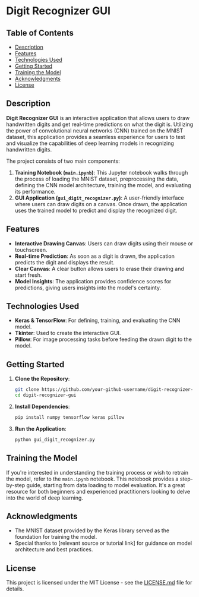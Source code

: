 # Digit Recognizer GUI

## Table of Contents
- [Description](#description)
- [Features](#features)
- [Technologies Used](#technologies-used)
- [Getting Started](#getting-started)
- [Training the Model](#training-the-model)
- [Acknowledgments](#acknowledgments)
- [License](#license)

## Description
**Digit Recognizer GUI** is an interactive application that allows users to draw handwritten digits and get real-time predictions on what the digit is. Utilizing the power of convolutional neural networks (CNN) trained on the MNIST dataset, this application provides a seamless experience for users to test and visualize the capabilities of deep learning models in recognizing handwritten digits.

The project consists of two main components:
1. **Training Notebook (`main.ipynb`)**: This Jupyter notebook walks through the process of loading the MNIST dataset, preprocessing the data, defining the CNN model architecture, training the model, and evaluating its performance.
2. **GUI Application (`gui_digit_recognizer.py`)**: A user-friendly interface where users can draw digits on a canvas. Once drawn, the application uses the trained model to predict and display the recognized digit.

## Features
- **Interactive Drawing Canvas**: Users can draw digits using their mouse or touchscreen.
- **Real-time Prediction**: As soon as a digit is drawn, the application predicts the digit and displays the result.
- **Clear Canvas**: A clear button allows users to erase their drawing and start fresh.
- **Model Insights**: The application provides confidence scores for predictions, giving users insights into the model's certainty.

## Technologies Used
- **Keras & TensorFlow**: For defining, training, and evaluating the CNN model.
- **Tkinter**: Used to create the interactive GUI.
- **Pillow**: For image processing tasks before feeding the drawn digit to the model.

## Getting Started
1. **Clone the Repository**:
    ```bash
    git clone https://github.com/your-github-username/digit-recognizer-gui.git
    cd digit-recognizer-gui
    ```

2. **Install Dependencies**:
    ```bash
    pip install numpy tensorflow keras pillow
    ```

3. **Run the Application**:
    ```bash
    python gui_digit_recognizer.py
    ```

## Training the Model
If you're interested in understanding the training process or wish to retrain the model, refer to the `main.ipynb` notebook. This notebook provides a step-by-step guide, starting from data loading to model evaluation. It's a great resource for both beginners and experienced practitioners looking to delve into the world of deep learning.

## Acknowledgments
- The MNIST dataset provided by the Keras library served as the foundation for training the model.
- Special thanks to [relevant source or tutorial link] for guidance on model architecture and best practices.

## License
This project is licensed under the MIT License - see the [LICENSE.md](LICENSE.md) file for details.
